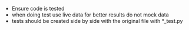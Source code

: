 - Ensure code is tested
- when doing test use live data for better results do not mock data
- tests should be created side by side with the original file with *_test.py